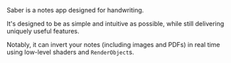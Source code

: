 Saber is a notes app designed for handwriting.

It's designed to be as simple and intuitive as possible, while still delivering uniquely useful features.

Notably, it can invert your notes (including images and PDFs) in real time using low-level shaders and `RenderObject`s.
